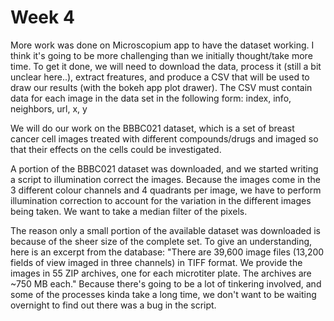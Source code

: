 # Week 4
More work was done on Microscopium app to have the dataset working. I think it's going to be more challenging than we initially thought/take more time.
To get it done, we will need to download the data, process it (still a bit unclear here..), extract freatures, and produce a CSV that will be used to draw our results (with the bokeh app plot drawer). The CSV must contain data for each image in the data set in the following form:
index, info, neighbors, url, x, y

We will do our work on the BBBC021 dataset, which is a set of breast cancer cell images treated with different compounds/drugs and imaged so that their effects on the cells could be investigated.

A portion of the BBBC021 dataset was downloaded, and we started writing a script to illumination correct the images. Because the images come in the 3 different colour channels and 4 quadrants per image, we have to perform illumination correction to account for the variation in the different images being taken. We want to take a median filter of the pixels.

The reason only a small portion of the available dataset was downloaded is because of the sheer size of the complete set. To give an understanding, here is an excerpt from the database: 
"There are 39,600 image files (13,200 fields of view imaged in three channels) in TIFF format. We provide the images in 55 ZIP archives, one for each microtiter plate. The archives are ~750 MB each."
Because there's going to be a lot of tinkering involved, and some of the processes kinda take a long time, we don't want to be waiting overnight to find out there was a bug in the script.

